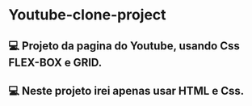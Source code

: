 # Youtube-clone-project
## 💻 Projeto da pagina do Youtube, usando Css FLEX-BOX e GRID.
## 💻 Neste projeto irei apenas usar HTML e Css.
